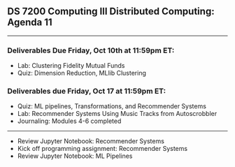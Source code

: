 ## DS 7200 Computing III Distributed Computing: Agenda 11

---

### Deliverables Due Friday, Oct 10th at 11:59pm ET:

- Lab: Clustering Fidelity Mutual Funds
- Quiz: Dimension Reduction, MLlib Clustering


### Deliverables due Friday, Oct 17 at 11:59pm ET:

- Quiz: ML pipelines, Transformations, and Recommender Systems
- Lab: Recommender Systems Using Music Tracks from Autoscrobbler 
- Journaling: Modules 4-6 completed


---

- Review Jupyter Notebook: Recommender Systems
- Kick off programming assignment: Recommender Systems
- Review Jupyter Notebook: ML Pipelines


